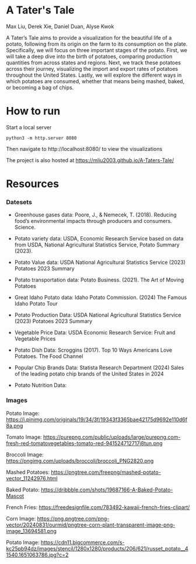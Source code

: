 # A Tater's Tale
Max Liu, Derek Xie, Daniel Duan, Alyse Kwok

A Tater’s Tale aims to provide a visualization for the beautiful life of a potato, following from its origin on the farm to its consumption on the plate. Specifically, we will focus on three important stages of the potato. First, we will take a deep dive into the birth of potatoes, comparing production quantities from across states and regions. Next, we track these potatoes across their journey, visualizing the import and export rates of potatoes throughout the United States. Lastly, we will explore the different ways in which potatoes are consumed, whether that means being mashed, baked, or becoming a bag of chips.

# How to run
Start a local server
```
python3 -m http.server 8080
```
Then navigate to http://localhost:8080/ to view the visualizations

The project is also hosted at https://mliu2003.github.io/A-Taters-Tale/

# Resources
### Datesets
- Greenhouse gases data: Poore, J., & Nemecek, T. (2018). Reducing food’s environmental impacts through producers and consumers. Science.

- Potato variety data: USDA, Economic Research Service based on data from USDA, National Agricultural Statistics Service, Potato Summary (2023).

- Potato Value data: USDA National Agricultural Statistics Service (2023) Potatoes 2023 Summary

- Potato transportation data: Potato Business. (2021). The Art of Moving Potatoes

- Great Idaho Potato data: Idaho Potato Commission. (2024) The Famous Idaho Potato Tour

- Potato Production Data: USDA National Agricultural Statistics Service (2023) Potatoes 2023 Summary

- Vegetable Price Data: USDA Economic Research Service: Fruit and Vegetable Prices

- Potato Dish Data: Scroggins (2017). Top 10 Ways Americans Love Potatoes. The Food Channel

- Popular Chip Brands Data: Statista Research Department (2024) Sales of the leading potato chip brands of the United States in 2024

- Potato Nutrition Data: 


### Images
Potato Image: https://i.pinimg.com/originals/19/34/3f/19343f3365bae42175d9692e110d6f8a.png

Tomato Image: https://purepng.com/public/uploads/large/purepng.com-fresh-red-tomatovegetables-tomato-red-941524712717j8tun.png

Broccoli Image: https://pngimg.com/uploads/broccoli/broccoli_PNG2820.png

Mashed Potatoes: https://pngtree.com/freepng/mashed-potato-vector_11242976.html 

Baked Potato: https://dribbble.com/shots/19687166-A-Baked-Potato-Mascot 

French Fries: https://freedesignfile.com/783492-kawaii-french-fries-clipart/ 

Corn Image:  https://png.pngtree.com/png-vector/20240831/ourmid/pngtree-corn-plant-transparent-image-png-image_13694581.png

Potato Image: https://cdn11.bigcommerce.com/s-kc25pb94dz/images/stencil/1280x1280/products/206/621/russet_potato__41540.1651063786.jpg?c=2 



